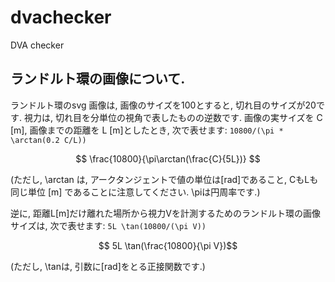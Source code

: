 # dvachecker
DVA checker



## ランドルト環の画像について.

ランドルト環のsvg 画像は, 画像のサイズを100とすると, 切れ目のサイズが20です.
視力は, 切れ目を分単位の視角で表したものの逆数です.
画像の実サイズを C [m], 画像までの距離を L [m]としたとき, 次で表せます:
`10800/(\pi * \arctan(0.2 C/L))`

$$ \frac{10800}{\pi\arctan(\frac{C}{5L})} $$

(ただし, \arctan は, アークタンジェントで値の単位は[rad]であること, CもLも 同じ単位 [m] であることに注意してください. \piは円周率です.)



逆に, 距離L[m]だけ離れた場所から視力Vを計測するためのランドルト環の画像サイズは, 次で表せます:
`5L \tan(10800/(\pi V))`

$$ 5L \tan(\frac{10800}{\pi V})$$

(ただし, \tanは, 引数に[rad]をとる正接関数です.)
